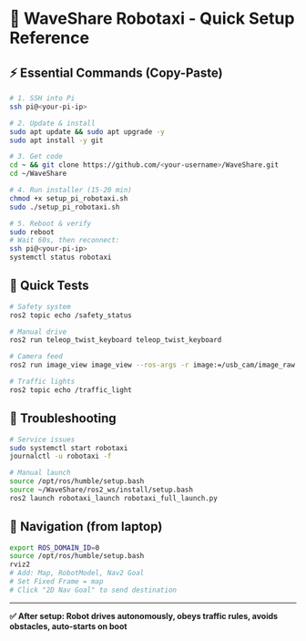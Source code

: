 # 🚗 WaveShare Robotaxi - Quick Setup Reference

## ⚡ Essential Commands (Copy-Paste)

```bash
# 1. SSH into Pi
ssh pi@<your-pi-ip>

# 2. Update & install
sudo apt update && sudo apt upgrade -y
sudo apt install -y git

# 3. Get code
cd ~ && git clone https://github.com/<your-username>/WaveShare.git
cd ~/WaveShare

# 4. Run installer (15-20 min)
chmod +x setup_pi_robotaxi.sh
sudo ./setup_pi_robotaxi.sh

# 5. Reboot & verify
sudo reboot
# Wait 60s, then reconnect:
ssh pi@<your-pi-ip>
systemctl status robotaxi
```

## 🔧 Quick Tests

```bash
# Safety system
ros2 topic echo /safety_status

# Manual drive
ros2 run teleop_twist_keyboard teleop_twist_keyboard

# Camera feed
ros2 run image_view image_view --ros-args -r image:=/usb_cam/image_raw

# Traffic lights
ros2 topic echo /traffic_light
```

## 🚨 Troubleshooting

```bash
# Service issues
sudo systemctl start robotaxi
journalctl -u robotaxi -f

# Manual launch
source /opt/ros/humble/setup.bash
source ~/WaveShare/ros2_ws/install/setup.bash
ros2 launch robotaxi_launch robotaxi_full_launch.py
```

## 📱 Navigation (from laptop)

```bash
export ROS_DOMAIN_ID=0
source /opt/ros/humble/setup.bash
rviz2
# Add: Map, RobotModel, Nav2 Goal
# Set Fixed Frame = map
# Click "2D Nav Goal" to send destination
```

---

**✅ After setup: Robot drives autonomously, obeys traffic rules, avoids obstacles, auto-starts on boot** 
